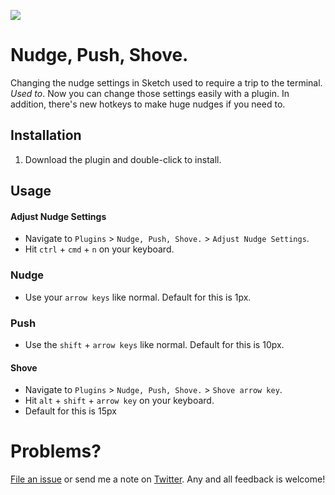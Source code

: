 ![](http://i.imgur.com/rxpHQYz.png)

# Nudge, Push, Shove.

Changing the nudge settings in Sketch used to require a trip to the terminal. _Used to_. Now you can change those settings easily with a plugin. In addition, there's new hotkeys to make huge nudges if you need to.


## Installation

1. Download the plugin and double-click to install.


## Usage

#### Adjust Nudge Settings
- Navigate to `Plugins` > `Nudge, Push, Shove.` > `Adjust Nudge Settings`.
- Hit `ctrl` + `cmd` + `n` on your keyboard.

### Nudge
- Use your `arrow keys` like normal. Default for this is 1px.

### Push
- Use the `shift` + `arrow keys` like normal. Default for this is 10px.

#### Shove
- Navigate to `Plugins` > `Nudge, Push, Shove.` > `Shove arrow key`.
- Hit `alt` + `shift` + `arrow key` on your keyboard.
- Default for this is 15px


# Problems?

[File an issue](https://github.com/mfouquet/NudgePushShove/issues) or send me a note on [Twitter](https://twitter.com/_fookay). Any and all feedback is welcome!
